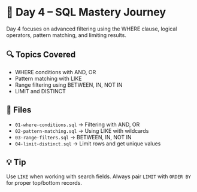 # 📅 Day 4 – SQL Mastery Journey

Day 4 focuses on advanced filtering using the WHERE clause, logical operators, pattern matching, and limiting results.

## 🔍 Topics Covered
- WHERE conditions with AND, OR
- Pattern matching with LIKE
- Range filtering using BETWEEN, IN, NOT IN
- LIMIT and DISTINCT

## 📂 Files
- `01-where-conditions.sql` → Filtering with AND, OR
- `02-pattern-matching.sql` → Using LIKE with wildcards
- `03-range-filters.sql` → BETWEEN, IN, NOT IN
- `04-limit-distinct.sql` → Limit rows and get unique values

## 💡 Tip
Use `LIKE` when working with search fields. Always pair `LIMIT` with `ORDER BY` for proper top/bottom records.
